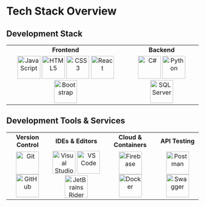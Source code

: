 # Tech Stack Overview

## Development Stack
<p align="center">
    <table width="100%">
        <tr>
            <td>
                <div align="center"><strong>Frontend</strong></div>
            </td>
            <td>
                <div align="center"><strong>Backend</strong></div>
            </td>
        </tr>
        <tr>
            <td align="center">
                <img src="https://cdn.jsdelivr.net/gh/devicons/devicon@latest/icons/javascript/javascript-original.svg" width="60" alt="JavaScript" />
                <img src="https://cdn.jsdelivr.net/gh/devicons/devicon@latest/icons/html5/html5-original-wordmark.svg" width="60" alt="HTML5" />
                <img src="https://cdn.jsdelivr.net/gh/devicons/devicon@latest/icons/css3/css3-original-wordmark.svg" width="60" alt="CSS3" />
                <img src="https://cdn.jsdelivr.net/gh/devicons/devicon@latest/icons/react/react-original-wordmark.svg" width="60" alt="React" />
                <img src="https://cdn.jsdelivr.net/gh/devicons/devicon@latest/icons/bootstrap/bootstrap-original-wordmark.svg" width="60" alt="Bootstrap" />
            </td>
            <td align="center">
                <img src="https://cdn.jsdelivr.net/gh/devicons/devicon@latest/icons/csharp/csharp-original.svg" width="60" alt="C#" />
                <img src="https://cdn.jsdelivr.net/gh/devicons/devicon@latest/icons/python/python-original-wordmark.svg" width="60" alt="Python" />
                <img src="https://cdn.jsdelivr.net/gh/devicons/devicon@latest/icons/microsoftsqlserver/microsoftsqlserver-original-wordmark.svg" width="60" alt="SQL Server" />
            </td>
        </tr>
    </table>
</p>

## Development Tools & Services
<p align="center">
    <table width="100%">
        <tr>
            <td>
                <div align="center"><strong>Version Control</strong></div>
            </td>
            <td>
                <div align="center"><strong>IDEs & Editors</strong></div>
            </td>
            <td>
                <div align="center"><strong>Cloud & Containers</strong></div>
            </td>
            <td>
                <div align="center"><strong>API Testing</strong></div>
            </td>
        </tr>
        <tr>
            <td align="center">
                <img src="https://cdn.jsdelivr.net/gh/devicons/devicon@latest/icons/git/git-original-wordmark.svg" width="60" alt="Git" />
                <img src="https://cdn.jsdelivr.net/gh/devicons/devicon@latest/icons/github/github-original-wordmark.svg" width="60" alt="GitHub" />
            </td>
            <td align="center">
                <img src="https://cdn.jsdelivr.net/gh/devicons/devicon@latest/icons/visualstudio/visualstudio-original.svg" width="60" alt="Visual Studio" />
                <img src="https://cdn.jsdelivr.net/gh/devicons/devicon@latest/icons/vscode/vscode-original-wordmark.svg" width="60" alt="VS Code" />
                <img src="https://cdn.jsdelivr.net/gh/devicons/devicon@latest/icons/rider/rider-original.svg" width="60" alt="JetBrains Rider" />
            </td>
            <td align="center">
                <img src="https://cdn.jsdelivr.net/gh/devicons/devicon@latest/icons/firebase/firebase-original-wordmark.svg" width="60" alt="Firebase" />
                <img src="https://cdn.jsdelivr.net/gh/devicons/devicon@latest/icons/docker/docker-plain-wordmark.svg" width="60" alt="Docker" />
            </td>
            <td align="center">
                <img src="https://cdn.jsdelivr.net/gh/devicons/devicon@latest/icons/postman/postman-original-wordmark.svg" width="60" alt="Postman" />
                <img src="https://cdn.jsdelivr.net/gh/devicons/devicon@latest/icons/swagger/swagger-original-wordmark.svg" width="60" alt="Swagger" />
            </td>
        </tr>
    </table>
</p>
